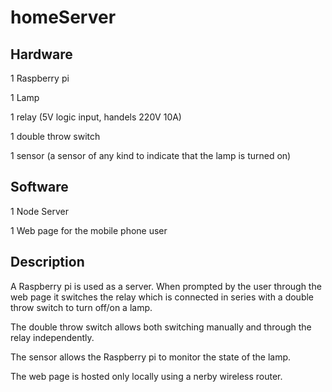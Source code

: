 # homeServer

Hardware
------------------------
1 Raspberry pi

1 Lamp

1 relay (5V logic input, handels 220V 10A)

1 double throw switch

1 sensor (a sensor of any kind to indicate that the lamp is turned on)

Software
------------------------
1 Node Server

1 Web page for the mobile phone user

Description
------------------------
A Raspberry pi is used as a server. When prompted by the user through the web page
it switches the relay which is connected in series with a double throw switch to 
turn off/on a lamp.

The double throw switch allows both switching manually and through the relay independently.

The sensor allows the Raspberry pi to monitor the state of the lamp.

The web page is hosted only locally using a nerby wireless router.
